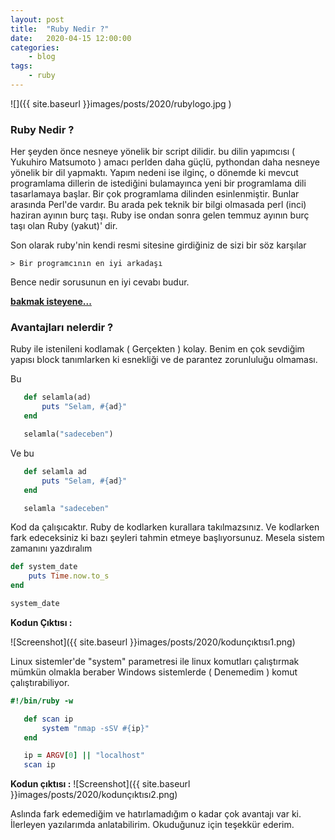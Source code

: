 ```yaml
---
layout: post
title:	"Ruby Nedir ?"
date:	2020-04-15 12:00:00
categories:
    - blog
tags:
    - ruby
---
```


![]({{ site.baseurl }}images/posts/2020/rubylogo.jpg )


### Ruby Nedir ?


Her şeyden önce nesneye yönelik bir script dilidir. bu dilin yapımcısı ( Yukuhiro Matsumoto ) amacı perlden daha güçlü, pythondan daha nesneye yönelik bir dil yapmaktı. Yapım nedeni ise ilginç, o dönemde ki mevcut programlama dillerin de istediğini bulamayınca yeni bir programlama dili tasarlamaya başlar. Bir çok programlama dilinden esinlenmiştir. Bunlar arasında Perl'de vardır. Bu arada pek teknik bir bilgi olmasada perl (inci) haziran ayının burç taşı. Ruby ise ondan sonra gelen temmuz ayının burç taşı olan Ruby (yakut)' dir.

Son olarak ruby'nin kendi resmi sitesine girdiğiniz de sizi bir söz karşılar

    > Bir programcının en iyi arkadaşı

Bence nedir sorusunun en iyi cevabı budur.

[**bakmak isteyene...**](https://www.ruby-lang.org/tr/)

### Avantajları nelerdir ?
Ruby ile istenileni kodlamak ( Gerçekten ) kolay. Benim en çok sevdiğim yapısı block tanımlarken ki esnekliği ve de parantez zorunluluğu olmaması.

Bu
```ruby
   def selamla(ad)
       puts "Selam, #{ad}"
   end

   selamla("sadeceben")
```
Ve bu
```ruby
   def selamla ad
       puts "Selam, #{ad}"
   end

   selamla "sadeceben"
```
Kod da çalışıcaktır. Ruby de kodlarken kurallara takılmazsınız. Ve kodlarken fark edeceksiniz ki bazı şeyleri tahmin etmeye başlıyorsunuz.
Mesela sistem zamanını yazdıralım
```ruby
def system_date
    puts Time.now.to_s
end

system_date
```
**Kodun Çıktısı :**

![Screenshot]({{ site.baseurl }}images/posts/2020/kodunçıktısı1.png)

Linux sistemler'de "system" parametresi ile linux komutları çalıştırmak mümkün olmakla beraber Windows sistemlerde ( Denemedim ) komut çalıştırabiliyor.
```ruby
#!/bin/ruby -w

   def scan ip
       system "nmap -sSV #{ip}"
   end

   ip = ARGV[0] || "localhost"
   scan ip
```
**Kodun çıktısı :**
![Screenshot]({{ site.baseurl }}images/posts/2020/kodunçıktısı2.png)


Aslında fark edemediğim ve hatırlamadığım o kadar çok avantajı var ki. İlerleyen yazılarımda anlatabilirim. Okuduğunuz için teşekkür ederim.


